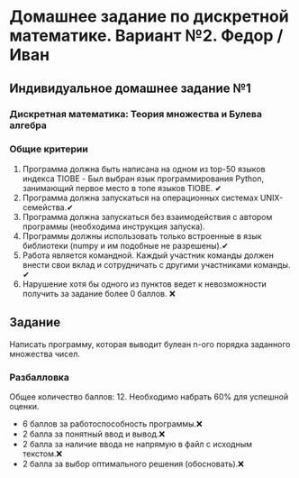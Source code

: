 # Домашнее задание по дискретной математике. Вариант №2. Федор / Иван

## Индивидуальное домашнее задание №1
### Дискретная математика: Теория множества и Булева алгебра

### Общие критерии
1. Программа должна быть написана на одном из top-50 языков индекса TIOBE - Был выбран язык программирования Python, занимающий первое место в топе языков TIOBE. ✔
2. Программа должна запускаться на операционных системах UNIX-семейства.✔
3. Программа должна запускаться без взаимодействия с автором программы (необходима инструкция запуска). 
4. Программы должны использовать только встроенные в язык библиотеки (numpy и им подобные не разрешены).✔
5. Работа является командной. Каждый участник команды должен внести свои вклад и сотрудничать с другими участниками команды. ✔
6. Нарушение хотя бы одного из пунктов ведет к невозможности получить за задание более 0 баллов. ❌

## Задание
Написать программу, которая выводит булеан n-ого порядка заданного множества чисел.

### Разбалловка
Общее количество баллов: 12. Необходимо набрать 60% для успешной оценки.
- 6 баллов за работоспособность программы.❌
- 2 балла за понятный ввод и вывод.❌
- 2 балла за наличие ввода не напрямую в файл с исходным текстом.❌
- 2 балла за выбор оптимального решения (обосновать).❌
